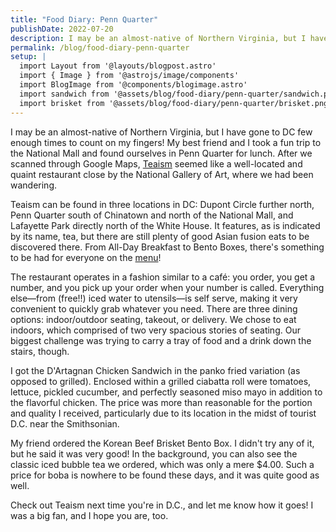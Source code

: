 ```yaml
---
title: "Food Diary: Penn Quarter"
publishDate: 2022-07-20
description: I may be an almost-native of Northern Virginia, but I have gone to DC few enough times to count on my fingers! My best friend and I took a fun trip to the National Mall and found ourselves in Penn Quarter for lunch.
permalink: /blog/food-diary-penn-quarter
setup: |
  import Layout from '@layouts/blogpost.astro'
  import { Image } from '@astrojs/image/components'
  import BlogImage from '@components/blogimage.astro'
  import sandwich from '@assets/blog/food-diary/penn-quarter/sandwich.png'
  import brisket from '@assets/blog/food-diary/penn-quarter/brisket.png'
---
```


I may be an almost-native of Northern Virginia, but I have gone to DC few enough times to count on my fingers! My best friend and I took a fun trip to the National Mall and found ourselves in Penn Quarter for lunch. After we scanned through Google Maps, [Teaism](https://teaism.com) seemed like a well-located and quaint restaurant close by the National Gallery of Art, where we had been wandering.

Teaism can be found in three locations in DC: Dupont Circle further north, Penn Quarter south of Chinatown and north of the National Mall, and Lafayette Park directly north of the White House. It features, as is indicated by its name, tea, but there are still plenty of good Asian fusion eats to be discovered there. From All-Day Breakfast to Bento Boxes, there's something to be had for everyone on the [menu](https://www.teaism.com/menu_pdf/PQmenu%2011-9-2021.pdf)!

The restaurant operates in a fashion similar to a café: you order, you get a number, and you pick up your order when your number is called. Everything else—from (free!!) iced water to utensils—is self serve, making it very convenient to quickly grab whatever you need. There are three dining options: indoor/outdoor seating, takeout, or delivery. We chose to eat indoors, which comprised of two very spacious stories of seating. Our biggest challenge was trying to carry a tray of food and a drink down the stairs, though.

I got the D'Artagnan Chicken Sandwich in the panko fried variation (as opposed to grilled). Enclosed within a grilled ciabatta roll were tomatoes, lettuce, pickled cucumber, and perfectly seasoned miso mayo in addition to the flavorful chicken. The price was more than reasonable for the portion and quality I received, particularly due to its location in the midst of tourist D.C. near the Smithsonian.

<BlogImage src={sandwich} alt="D'Artagnan Chicken Sandwich, panko fried; $12.50" />

My friend ordered the Korean Beef Brisket Bento Box. I didn't try any of it, but he said it was very good! In the background, you can also see the classic iced bubble tea we ordered, which was only a mere $4.00. Such a price for boba is nowhere to be found these days, and it was quite good as well.

<BlogImage src={brisket} alt="Korean Beef Brisket Bento Box; $15.00" />

Check out Teaism next time you're in D.C., and let me know how it goes! I was a big fan, and I hope you are, too.
